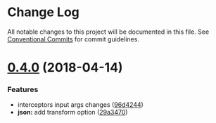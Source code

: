 # Change Log

All notable changes to this project will be documented in this file.
See [Conventional Commits](https://conventionalcommits.org) for commit guidelines.

<a name="0.4.0"></a>
# [0.4.0](https://github.com/panjiesw/frest/tree/master/packages/frest-json/compare/frest-json@0.3.0...frest-json@0.4.0) (2018-04-14)


### Features

* interceptors input args changes ([96d4244](https://github.com/panjiesw/frest/tree/master/packages/frest-json/commit/96d4244))
* **json:** add transform option ([29a3470](https://github.com/panjiesw/frest/tree/master/packages/frest-json/commit/29a3470))
